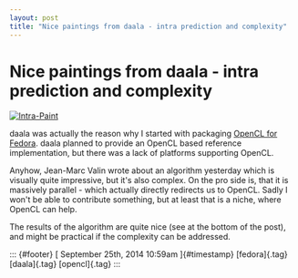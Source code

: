 ```yaml
---
layout: post
title: "Nice paintings from daala - intra prediction and complexity"
---
```



Nice paintings from daala - intra prediction and complexity
===========================================================

[![Intra-Paint](https://people.xiph.org/~jm/daala/paint_demo/paint_crepuscular16.jpg)](https://people.xiph.org/~jm/daala/paint_demo/)

daala was actually the reason why I started with packaging [OpenCL for
Fedora](https://fedoraproject.org/wiki/Changes/OpenCL). daala planned to
provide an OpenCL based reference implementation, but there was a lack
of platforms supporting OpenCL.

Anyhow, Jean-Marc Valin wrote about an algorithm yesterday which is
visually quite impressive, but it's also complex. On the pro side is,
that it is massively parallel - which actually directly redirects us to
OpenCL. Sadly I won't be able to contribute something, but at least that
is a niche, where OpenCL can help.

The results of the algorithm are quite nice (see at the bottom of the
post), and might be practical if the complexity can be addressed.

::: {#footer}
[ September 25th, 2014 10:59am ]{#timestamp} [fedora]{.tag}
[daala]{.tag} [opencl]{.tag}
:::
